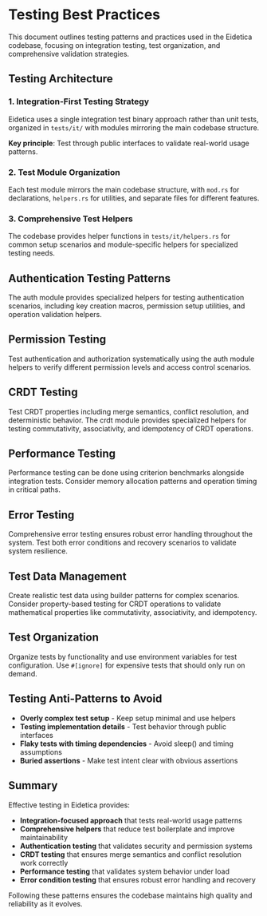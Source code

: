 # Testing Best Practices

This document outlines testing patterns and practices used in the Eidetica codebase, focusing on integration testing, test organization, and comprehensive validation strategies.

## Testing Architecture

### 1. **Integration-First Testing Strategy**

Eidetica uses a single integration test binary approach rather than unit tests, organized in `tests/it/` with modules mirroring the main codebase structure.

**Key principle**: Test through public interfaces to validate real-world usage patterns.

### 2. **Test Module Organization**

Each test module mirrors the main codebase structure, with `mod.rs` for declarations, `helpers.rs` for utilities, and separate files for different features.

### 3. **Comprehensive Test Helpers**

The codebase provides helper functions in `tests/it/helpers.rs` for common setup scenarios and module-specific helpers for specialized testing needs.

## Authentication Testing Patterns

The auth module provides specialized helpers for testing authentication scenarios, including key creation macros, permission setup utilities, and operation validation helpers.

## Permission Testing

Test authentication and authorization systematically using the auth module helpers to verify different permission levels and access control scenarios.

## CRDT Testing

Test CRDT properties including merge semantics, conflict resolution, and deterministic behavior. The crdt module provides specialized helpers for testing commutativity, associativity, and idempotency of CRDT operations.

## Performance Testing

Performance testing can be done using criterion benchmarks alongside integration tests. Consider memory allocation patterns and operation timing in critical paths.

## Error Testing

Comprehensive error testing ensures robust error handling throughout the system. Test both error conditions and recovery scenarios to validate system resilience.

## Test Data Management

Create realistic test data using builder patterns for complex scenarios. Consider property-based testing for CRDT operations to validate mathematical properties like commutativity, associativity, and idempotency.

## Test Organization

Organize tests by functionality and use environment variables for test configuration. Use `#[ignore]` for expensive tests that should only run on demand.

## Testing Anti-Patterns to Avoid

- **Overly complex test setup** - Keep setup minimal and use helpers
- **Testing implementation details** - Test behavior through public interfaces
- **Flaky tests with timing dependencies** - Avoid sleep() and timing assumptions
- **Buried assertions** - Make test intent clear with obvious assertions

## Summary

Effective testing in Eidetica provides:

- **Integration-focused approach** that tests real-world usage patterns
- **Comprehensive helpers** that reduce test boilerplate and improve maintainability
- **Authentication testing** that validates security and permission systems
- **CRDT testing** that ensures merge semantics and conflict resolution work correctly
- **Performance testing** that validates system behavior under load
- **Error condition testing** that ensures robust error handling and recovery

Following these patterns ensures the codebase maintains high quality and reliability as it evolves.
